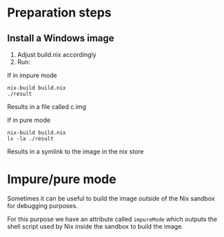 # Preparation steps

## Install a Windows image

1. Adjust build.nix accordingly
2. Run:

If in impure mode
```shell
nix-build build.nix
./result
```
Results in a file called c.img

If in pure mode
```shell
nix-build build.nix
ls -la ./result
```
Results in a symlink to the image in the nix store


# Impure/pure mode
Sometimes it can be useful to build the image _outside_ of the Nix sandbox for debugging purposes.

For this purpose we have an attribute called `impureMode` which outputs the shell script used by Nix inside the sandbox to build the image.
